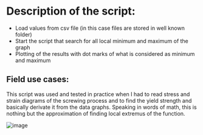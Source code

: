 # Description of the script:
- Load values from csv file (in this case files are stored in well known folder)
- Start the script that search for all local minimum and maximum of the graph
- Plotting of the results with dot marks of what is considered as minimum and maximum

## Field use cases:
This script was used and tested in practice when I had to read stress and strain diagrams of the screwing process and to find the yield strength and basically derivate it from the data graphs. Speaking in words of math, this is nothing but the approximation of finding local extremus of the function.

![image](https://user-images.githubusercontent.com/22866358/32348359-cce4cc06-c013-11e7-98c9-3223c61fd56c.png)

